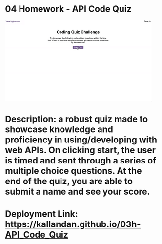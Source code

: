 # 04 Homework - API Code Quiz

![Project Screenshot](./Assets/images/04-web-apis-homework-demo.gif)

# Description: a robust quiz made to showcase knowledge and proficiency in using/developing with web APIs. On clicking start, the user is timed and sent through a series of multiple choice questions. At the end of the quiz, you are able to submit a name and see your score. 

# Deployment Link: https://kallandan.github.io/03h-API_Code_Quiz